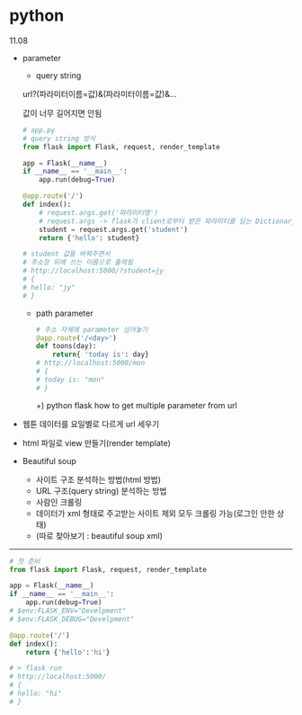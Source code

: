 # python
11.08

* parameter
  * query string
  
  url?(파라미터이름=값)&(파라미터이름=값)&...
  
    값이 너무 길어지면 안됨
  
    ```python
    # app.py
    # query string 방식
    from flask import Flask, request, render_template
    
    app = Flask(__name__)
    if __name__ == '__main__':
        app.run(debug=True)
    
    @app.route('/')
    def index():
        # request.args.get('파라미터명')
        # request.args -> flask가 client로부터 받은 파라미터를 담는 Dictionary(Immutable)
        student = request.args.get('student')
        return {'hello': student}
    
    # student 값을 바꿔주면서
    # 주소창 뒤에 쓰는 이름으로 출력됨
    # http://localhost:5000/?student=jy
    # {
    # hello: "jy"
    # }
    ```
  
    
  
  * path parameter
  
    ```python
    # 주소 자체에 parameter 심어놓기
    @app.route('/<day>')
    def toons(day):
        return{ 'today is': day}
    # http://localhost:5000/mon
    # {
    # today is: "mon"
    # }
    ```
  
    +) python flask how to get multiple parameter from url
  
    
  
* 웹툰 데이터를 요일별로 다르게 url 세우기

* html 파일로 view 만들기(render template)

* Beautiful soup
  * 사이트 구조 분석하는 방법(html 방법)
  * URL 구조(query string) 분석하는 방법
  * 사람인 크롤링
  * 데이터가 xml 형태로 주고받는 사이트 제외 모두 크롤링 가능(로그인 안한 상태)
  * (따로 찾아보기 : beautiful soup xml)





------





```python
# 첫 준비
from flask import Flask, request, render_template

app = Flask(__name__)
if __name__ == '__main__':
    app.run(debug=True)
# $env:FLASK_ENV="Develpment"
# $env:FLASK_DEBUG="Develpment"

@app.route('/')
def index():
    return {'hello':'hi'}

# > flask run
# http://localhost:5000/
# {
# hello: "hi"
# }
```

```python

```

